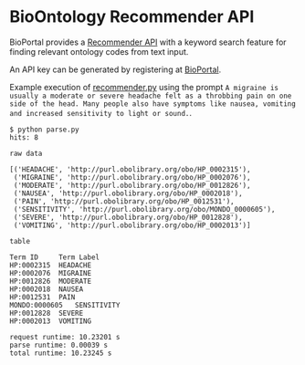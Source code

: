 # BioOntology Recommender API
BioPortal provides a [Recommender API](http://data.bioontology.org/documentation#nav_recommender) with a keyword search feature for finding relevant ontology codes from text input.

An API key can be generated by registering at [BioPortal](https://bioportal.bioontology.org/login).

Example execution of [recommender.py](recommender.py) using the prompt `A migraine is usually a moderate or severe headache felt as a throbbing pain on one side of the head. Many people also have symptoms like nausea, vomiting and increased sensitivity to light or sound.`.
``` shell
$ python parse.py 
hits: 8

raw data

[('HEADACHE', 'http://purl.obolibrary.org/obo/HP_0002315'),
 ('MIGRAINE', 'http://purl.obolibrary.org/obo/HP_0002076'),
 ('MODERATE', 'http://purl.obolibrary.org/obo/HP_0012826'),
 ('NAUSEA', 'http://purl.obolibrary.org/obo/HP_0002018'),
 ('PAIN', 'http://purl.obolibrary.org/obo/HP_0012531'),
 ('SENSITIVITY', 'http://purl.obolibrary.org/obo/MONDO_0000605'),
 ('SEVERE', 'http://purl.obolibrary.org/obo/HP_0012828'),
 ('VOMITING', 'http://purl.obolibrary.org/obo/HP_0002013')]

table

Term ID		Term Label
HP:0002315	HEADACHE
HP:0002076	MIGRAINE
HP:0012826	MODERATE
HP:0002018	NAUSEA
HP:0012531	PAIN
MONDO:0000605	SENSITIVITY
HP:0012828	SEVERE
HP:0002013	VOMITING

request runtime: 10.23201 s
parse runtime: 0.00039 s
total runtime: 10.23245 s
```
